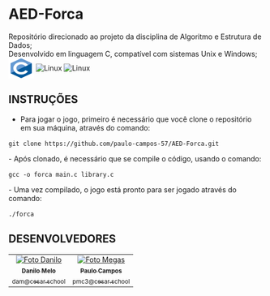 # AED-Forca
Repositório direcionado ao projeto da disciplina de Algoritmo e Estrutura de Dados;<br>
Desenvolvido em linguagem C, compatível com sistemas Unix e Windows;<br>
<img align="center" alt="React" height="40" width="50" src="https://raw.githubusercontent.com/devicons/devicon/master/icons/c/c-original.svg">
<img align="center" alt="Linux" height="40" width="50" src="https://cdn.jsdelivr.net/gh/devicons/devicon/icons/linux/linux-original.svg">
<img align="center" alt="Linux" height="40" width="50" src="https://cdn.jsdelivr.net/gh/devicons/devicon/icons/windows8/windows8-original.svg">

## INSTRUÇÕES
- Para jogar o jogo, primeiro é necessário que você clone o repositório em sua máquina, através do comando:
<dt> 
  
    git clone https://github.com/paulo-campos-57/AED-Forca.git

</dt>
- Após clonado, é necessário que se compile o código, usando o comando:
<dt> 
  
    gcc -o forca main.c library.c

</dt>
- Uma vez compilado, o jogo está pronto para ser jogado através do comando:
<dt> 
  
    ./forca

</dt>

## DESENVOLVEDORES
<table>
  <tr>
    <td align="center">
      <a href="https://github.com/dan-albuquerque">
        <img src="https://avatars.githubusercontent.com/u/114592376?v=4" width="100px;" alt="Foto Danilo"/><br>
        <sub>
          <b>Danilo Melo</b>
        </sub>
        <br>
        <sub>
          dam@cesar.school
        </sub>
      </a>
    </td>
    <td align="center">
      <a href="https://github.com/paulo-campos-57">
        <img src="https://avatars.githubusercontent.com/u/77108503?v=4" width="100px;" alt="Foto Megas"/><br>
        <sub>
          <b>Paulo Campos</b>
        </sub>
        <br>
        <sub>
          pmc3@cesar.school
        </sub>
      </a>
    </td>
  </tr>
</table>
